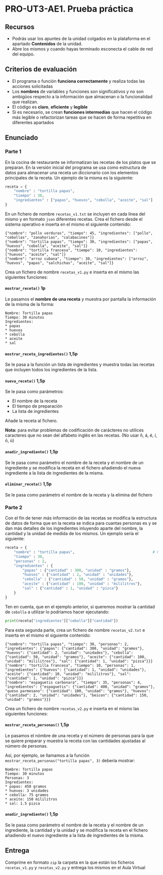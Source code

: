 # PRO-UT3-AE1. Prueba práctica

## Recursos

* Podrás usar los apuntes de la unidad colgados en la plataforma en el apartado **Contenidos** de la unidad.
* Abre los mismos y cuando hayas terminado esconecta el cable de red del equipo. 


## Criterios de evaluación

* El programa o función **funciona correctamente** y realiza todas las acciones solicitadas
* Los **nombres** de variables y funciones son significativos y no son ambigüos respecto a la información que almacenan o la funcionalidad que realizan.
* El código es **claro**, **eficiente** y **legible**
* Si es necesario, se crean **funciones intermedias** que hacen el código más legible o refactorizan tareas que se hacen de forma repetitiva en diferentes apartados

## Enunciado

### Parte 1

En la cocina de restaurante se informatizan las recetas de los platos que se preparan. En la versión inicial del programa se usa como estructura de datos para almacenar una receta un diccionario con los elementos principales de la receta. Un ejemplo de la misma es la siguiente:

```python
receta = {
    "nombre" : "tortilla papas",                                        # Nombre de la receta
    "tiempo" : 30,                                                      # Tiempo en minutos de elaboración
    "ingredientes" : ["papas", "huevos", "cebolla", "aceite", "sal"]
}
```

En un fichero de nombre `recetas_v1.txt` se incluyen en cada línea del mismo y en formato `json` diferentes recetas. Crea el fichero desde el sistema operativo e inserta en el mismo el siguiente contenido:

```
{"nombre": "pollo verduras", "tiempo": 45, "ingredientes": ["pollo", "cebollas", "zanahorias", "calabacines"]}
{"nombre": "tortilla papas", "tiempo": 30, "ingredientes": ["papas", "huevos", "cebolla", "aceite", "sal"]}
{"nombre": "tortilla francesa", "tiempo": 10, "ingredientes": ["huevos", "aceite", "sal"]}
{"nombre": "arroz cubana", "tiempo": 30, "ingredientes": ["arroz", "huevos", "papas", "salchichas", "aceite", "sal"]}
```

Crea un fichero de nombre `recetas_v1.py` e inserta en el mismo las siguientes funciones:

#### `mostrar_receta()` **1p**

Le pasamos el **nombre de una receta** y muestra por pantalla la información de la misma de la forma:

```
Nombre: Tortilla papas
Tiempo: 30 minutos
Ingredientes:
* papas
* huevos
* cebolla
* aceite
* sal
```



#### `mostrar_receta_ingredientes()` **1,5p**

Se le pasa a la función un lista de ingredientes y muestra todas las recetas que incluyen todos los ingredientes de la lista.

#### `nueva_receta()` **1,5p**

Se le pasa como parámetros:
* El nombre de la receta
* El tiempo de preparación
* La lista de ingredientes

Añade la receta al fichero.

**Nota:** para evitar problemas de codificación de carácteres no utilices caracteres que no sean del alfabeto inglés en las recetas. (No usar ñ, á, é, í, ó, ú)

#### `anadir_ingrediente()` **1,5p**

Se le pasa como parámetro el nombre de la receta y el nombre de un ingrediente y se modifica la receta en el fichero añadiendo el nueva ingrediente a la lista de ingredientes de la misma.

#### `eliminar_receta()` **1,5p**

Se le pasa como parámetro el nombre de la receta y la elimina del fichero

### Parte 2

Con el fin de tener más información de las recetas se modifica la estructura de datos de forma que en la receta se indica para cuantas personas es y se dan más detalles de los ingredientes inluyendo aparte del nombre, la cantidad y la unidad de medida de los mismos. Un ejemplo sería el siguiente:

```python
receta = {
    "nombre" : "tortilla papas",                                    # Nombre de la receta
    "tiempo" : 30,                                                     # Tiempo en minutos de elaboración
    "personas" : 2,
    "ingredientes" : {
        "papas" : {"cantidad" : 300, "unidad" : "gramos"},
        "huevos" : {"cantidad" : 2, "unidad" : "unidades"},
        "cebolla" : {"cantidad" : 50, "unidad" : "gramos"},
        "aceite" : {"cantidad" : 100, "unidad" : "mililitros"},
        "sal" : {"cantidad" : 1, "unidad" : "pizca"}
    }
}
```

Ten en cuenta, que en el ejemplo anterior, si queremos mostrar la cantidad de `cebolla` a utilizar lo podríamos hacer ejecutando: 

```python
print(receta["ingredientes"]["cebolla"]["cantidad"])
```

Para esta segunda parte, crea un fichero de nombre `recetas_v2.txt` e inserta en el mismo el siguiente contenido:

```
{"nombre": "tortilla papas", "tiempo": 30, "personas": 2, "ingredientes": {"papas": {"cantidad": 300, "unidad": "gramos"}, "huevos": {"cantidad": 2, "unidad": "unidades"}, "cebolla": {"cantidad": 50, "unidad": "gramos"}, "aceite": {"cantidad": 100, "unidad": "mililitros"}, "sal": {"cantidad": 1, "unidad": "pizca"}}}
{"nombre": "tortilla francesa", "tiempo": 10, "personas": 1, "ingredientes": {"huevos": {"cantidad": 1, "unidad": "unidades"}, "aceite": {"cantidad": 10, "unidad": "mililitros"}, "sal": {"cantidad": 1, "unidad": "pizca"}}}
{"nombre": "espaguetis carbonara", "tiempo": 35, "personas": 4, "ingredientes": {"espaguetis": {"cantidad": 400, "unidad": "gramos"}, "queso parmesano": {"cantidad": 100, "unidad": "gramos"}, "huevos": {"cantidad": 2, "unidad": "unidades"}, "beicon": {"cantidad": 150, "unidad": "gramos"}}}
```

Crea un fichero de nombre `recetas_v2.py` e inserta en el mismo las siguientes funciones:


#### `mostrar_receta_personas()` **1,5p**

Le pasamos el nómbre de una receta y el número de personas para la que se quiere preparar y muestra la receta con las cantidades ajustadas al número de personas. 

Así, por ejemplo, se llamamos a la función `mostrar_receta_personas("tortilla papas", 3)` debería mostrar:

```
Nombre: Tortilla papas
Tiempo: 30 minutos
Personas: 3
Ingredientes:
* papas: 450 gramos
* huevos: 3 unidades
* cebolla: 75 gramos
* aceite: 150 mililitros
* sal: 1.5 pizca
```

#### `anadir_ingrediente()` **1,5p**

Se le pasa como parámetro el nombre de la receta y el nombre de un ingrediente, la cantidad y la unidad y se modifica la receta en el fichero añadiendo el nuevo ingrediente a la lista de ingredientes de la misma.

## Entrega

Comprime en formato `zip` la carpeta en la que están los ficheros `recetas_v1.py` y `recetas_v2.py` y entrega los mismos en el Aula Virtual